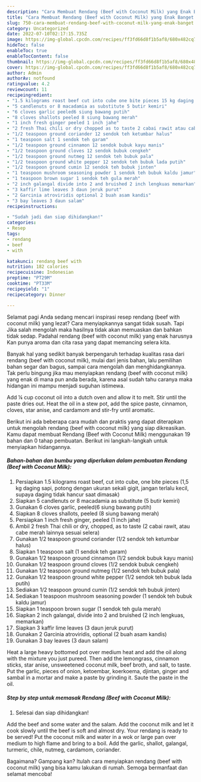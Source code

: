 ```yaml
---
description: "Cara Membuat Rendang (Beef with Coconut Milk) yang Enak Banget "
title: "Cara Membuat Rendang (Beef with Coconut Milk) yang Enak Banget "
slug: 750-cara-membuat-rendang-beef-with-coconut-milk-yang-enak-banget
category: Uncategorized
date: 2022-07-10T02:17:15.735Z
image: https://img-global.cpcdn.com/recipes/ff3fd66d8f1b5af8/680x482cq70/rendang-beef-with-coconut-milk-foto-resep-utama.jpg
hideToc: false
enableToc: true
enableTocContent: false
thumbnail: https://img-global.cpcdn.com/recipes/ff3fd66d8f1b5af8/680x482cq70/rendang-beef-with-coconut-milk-foto-resep-utama.jpg
cover: https://img-global.cpcdn.com/recipes/ff3fd66d8f1b5af8/680x482cq70/rendang-beef-with-coconut-milk-foto-resep-utama.jpg
author: Admin
authorAv: notfound
ratingvalue: 4.2
reviewcount: 11
recipeingredient:
- "1.5 kilograms roast beef cut into cube one bite pieces 15 kg daging sapi potong dengan ukuran sekali gigit jangan terlalu kecil supaya daging tidak hancur saat dimasak"
- "5 candlenuts or 8 macadamia as substitute 5 butir kemiri"
- "6 cloves garlic peeled6 siung bawang putih"
- "8 cloves shallots peeled 8 siung bawang merah"
- "1 inch fresh ginger peeled 1 inch jahe"
- "2 fresh Thai chili or dry chopped as to taste 2 cabai rawit atau cabe merah lainnya sesuai selera"
- "1/2 teaspoon ground coriander 12 sendok teh ketumbar halus"
- "1 teaspoon salt 1 sendok teh garam"
- "1/2 teaspoon ground cinnamon 12 sendok bubuk kayu manis"
- "1/2 teaspoon ground cloves 12 sendok bubuk cengkeh"
- "1/2 teaspoon ground nutmeg 12 sendok teh bubuk pala"
- "1/2 teaspoon ground white pepper 12 sendok teh bubuk lada putih"
- "1/2 teaspoon ground cumin 12 sendok teh bubuk jinten"
- "1 teaspoon mushroom seasoning powder 1 sendok teh bubuk kaldu jamur"
- "1 teaspoon brown sugar 1 sendok teh gula merah"
- "2 inch galangal divide into 2 and bruished 2 inch lengkuas memarkan"
- "3 kaffir lime leaves 3 daun jeruk purut"
- "2 Garcinia atroviridis optional 2 buah asam kandis"
- "3 bay leaves 3 daun salam"
recipeinstructions:

- "Sudah jadi dan siap dihidangkan!"
categories:
- Resep
tags:
- rendang
- beef
- with

katakunci: rendang beef with 
nutrition: 182 calories
recipecuisine: Indonesian
preptime: "PT29M"
cooktime: "PT33M"
recipeyield: "1"
recipecategory: Dinner

---
```



Selamat pagi Anda sedang mencari inspirasi resep rendang (beef with coconut milk) yang lezat? Cara menyiapkannya sangat tidak susah. Tapi Jika salah mengolah maka hasilnya tidak akan memuaskan dan bahkan tidak sedap. Padahal rendang (beef with coconut milk) yang enak harusnya Kan punya aroma dan cita rasa yang dapat memancing selera kita.


Banyak hal yang sedikit banyak berpengaruh terhadap kualitas rasa dari rendang (beef with coconut milk), mulai dari jenis bahan, lalu pemilihan bahan segar dan bagus, sampai cara mengolah dan menghidangkannya. Tak perlu bingung jika mau menyiapkan rendang (beef with coconut milk) yang enak di mana pun anda berada, karena asal sudah tahu caranya maka hidangan ini mampu menjadi suguhan istimewa.

Add ¼ cup coconut oil into a dutch oven and allow it to melt. Stir until the paste dries out. Heat the oil in a stew pot, add the spice paste, cinnamon, cloves, star anise, and cardamom and stir-fry until aromatic.


Berikut ini ada beberapa cara mudah dan praktis yang dapat diterapkan untuk mengolah rendang (beef with coconut milk) yang siap dikreasikan. Kamu dapat membuat Rendang (Beef with Coconut Milk) menggunakan 19 bahan dan 0 tahap pembuatan. Berikut ini langkah-langkah untuk menyiapkan hidangannya.

<!--inarticleads1-->

##### Bahan-bahan dan bumbu yang diperlukan dalam pembuatan Rendang (Beef with Coconut Milk):

1. Persiapkan 1.5 kilograms roast beef, cut into cube, one bite pieces (1,5 kg daging sapi, potong dengan ukuran sekali gigit, jangan terlalu kecil, supaya daging tidak hancur saat dimasak)
1. Siapkan 5 candlenuts or 8 macadamia as substitute (5 butir kemiri)
1. Gunakan 6 cloves garlic, peeled(6 siung bawang putih)
1. Siapkan 8 cloves shallots, peeled (8 siung bawang merah)
1. Persiapkan 1 inch fresh ginger, peeled (1 inch jahe)
1. Ambil 2 fresh Thai chili or dry, chopped, as to taste (2 cabai rawit, atau cabe merah lainnya sesuai selera)
1. Gunakan 1/2 teaspoon ground coriander (1/2 sendok teh ketumbar halus)
1. Siapkan 1 teaspoon salt (1 sendok teh garam)
1. Gunakan 1/2 teaspoon ground cinnamon (1/2 sendok bubuk kayu manis)
1. Gunakan 1/2 teaspoon ground cloves (1/2 sendok bubuk cengkeh)
1. Gunakan 1/2 teaspoon ground nutmeg (1/2 sendok teh bubuk pala)
1. Gunakan 1/2 teaspoon ground white pepper (1/2 sendok teh bubuk lada putih)
1. Sediakan 1/2 teaspoon ground cumin (1/2 sendok teh bubuk jinten)
1. Sediakan 1 teaspoon mushroom seasoning powder (1 sendok teh bubuk kaldu jamur)
1. Siapkan 1 teaspoon brown sugar (1 sendok teh gula merah)
1. Siapkan 2 inch galangal, divide into 2 and bruished (2 inch lengkuas, memarkan)
1. Siapkan 3 kaffir lime leaves (3 daun jeruk purut)
1. Gunakan 2 Garcinia atroviridis, optional (2 buah asam kandis)
1. Gunakan 3 bay leaves (3 daun salam)


Heat a large heavy bottomed pot over medium heat and add the oil along with the mixture you just pureed. Then add the lemongrass, cinnamon sticks, star anise, unsweetened coconut milk, beef broth, and salt, to taste. Put the garlic, pieces of onion, ketoembar, koerkoema, djintan, ginger and sambal in a mortar and make a paste by grinding it. Saute the paste in the oil. 

<!--inarticleads2-->

##### Step by step untuk memasak Rendang (Beef with Coconut Milk):


1. Selesai dan siap dihidangkan!

Add the beef and some water and the salam. Add the coconut milk and let it cook slowly until the beef is soft and almost dry. Your rendang is ready to be served! Put the coconut milk and water in a wok or large pan over medium to high flame and bring to a boil. Add the garlic, shallot, galangal, turmeric, chile, nutmeg, cardamom, coriander. 

Bagaimana? Gampang kan? Itulah cara menyiapkan rendang (beef with coconut milk) yang bisa kamu lakukan di rumah. Semoga bermanfaat dan selamat mencoba!
